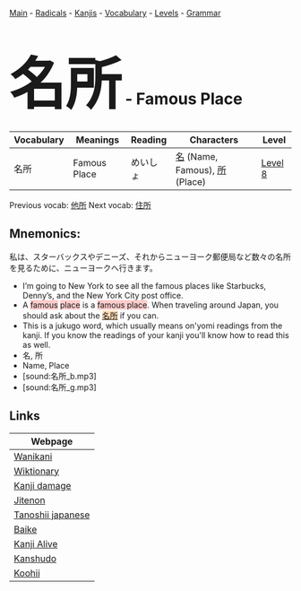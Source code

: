 <style> bigfont {font-size: 100px}</style>
[Main](../README.md) -
[Radicals](../radicals.md) -
[Kanjis](../kanjis.md) -
[Vocabulary](../vocabulary.md) -
[Levels](../levels.md) -
[Grammar](../grammar.md)
# <bigfont> 名所</bigfont> - Famous Place 

| Vocabulary | Meanings | Reading | Characters | Level |
| --- | --- | --- | --- | --- |
| 名所 | Famous Place | めいしょ |  [名](../kanjis/名.md) (Name, Famous), [所](../kanjis/所.md) (Place) | [Level 8](../levels/wk_level8.md) |

Previous vocab: [他所](他所.md) Next vocab: [住所](住所.md) 

## Mnemonics:
私は、スターバックスやデニーズ、それからニューヨーク郵便局など数々の名所を見るために、ニューヨークへ行きます。
* I’m going to New York to see all the famous places like Starbucks, Denny’s, and the New York City post office.
* A <span style="background-color:#ffcccb"> famous</span> <span style="background-color:#ffcccb"> place</span> is a <span style="background-color:#ffcccb"> famous place</span>. When traveling around Japan, you should ask about the <span style="background-color:#fed8b1"> [名所](https://jisho.org/search/名所)</span> if you can.
* This is a jukugo word, which usually means on'yomi readings from the kanji. If you know the readings of your kanji you'll know how to read this as well.
* 名, 所
* Name, Place
* [sound:名所_b.mp3]
* [sound:名所_g.mp3]


## Links 

| Webpage |
| --- |
| [Wanikani          ](https://www.wanikani.com/kanji/名所) |
| [Wiktionary        ](https://en.wiktionary.org/wiki/名所) |
| [Kanji damage      ](http://www.kanjidamage.com/kanji/search?utf8=✓&q=名所) |
| [Jitenon           ](https://jitenon.com/kanji/名所) |
| [Tanoshii japanese ](https://www.tanoshiijapanese.com/dictionary/kanji.cfm?k=名所) |
| [Baike             ](https://baike.baidu.com/item/名所) |
| [Kanji Alive       ](https://app.kanjialive.com/名所) |
| [Kanshudo          ](https://www.kanshudo.com/searchmn?q=名所) |
| [Koohii            ](https://kanji.koohii.com/study/kanji/名所) |
